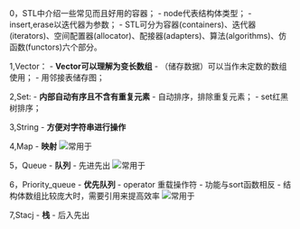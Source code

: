 0，STL中介绍一些常见而且好用的容器；
    - node代表结构体类型；
    - insert,erase以迭代器为参数；
    - STL可分为容器(containers)、迭代器(iterators)、空间配置器(allocator)、配接器(adapters)、算法(algorithms)、仿函数(functors)六个部分。

1,Vector：
    - **Vector可以理解为变长数组**
    - （储存数据）可以当作未定数的数组使用；
    - 用邻接表储存图；

2,Set:
    - **内部自动有序且不含有重复元素**
    - 自动排序，排除重复元素；
    - set红黑树排序；

3,String
    - **方便对字符串进行操作**

4,Map
    - **映射**
    ![常用于](http://ww1.sinaimg.cn/large/006kDro9ly1g1dqhtrp22j30ul03odic.jpg)

5，Queue
    - **队列**
    - 先进先出
    ![常用于](http://ww1.sinaimg.cn/large/006kDro9ly1g1ds3gelv6j30xj04y0vo.jpg)

6，Priority_queue
    - **优先队列**
    - operator 重载操作符
    - 功能与sort函数相反
    - 结构体数组比较庞大时，需要引用来提高效率
    ![常用于](http://ww1.sinaimg.cn/large/006kDro9ly1g1eap6gudzj30xp02cmyf.jpg)

7,Stacj
    - **栈**
    - 后入先出